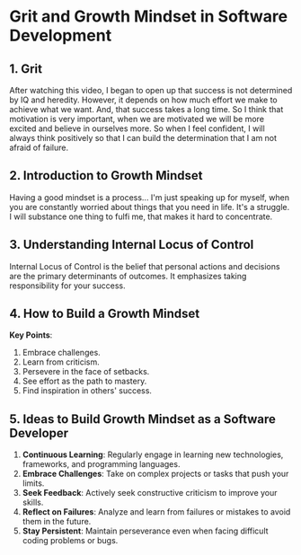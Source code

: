 # Grit and Growth Mindset in Software Development

## 1. Grit
After watching this video, I began to open up that success is not determined by IQ and heredity. However, it depends on how much effort we make to achieve what we want. And, that success takes a long time. So I think that motivation is very important, when we are motivated we will be more excited and believe in ourselves more. So when I feel confident, I will always think positively so that I can build the determination that I am not afraid of failure.

## 2. Introduction to Growth Mindset
Having a good mindset is a process...
 I'm just speaking up for myself, when you are constantly worried about things that you need in life. It's a struggle. I will substance one thing  to fulfi me, that makes it  hard to concentrate.

## 3. Understanding Internal Locus of Control
 Internal Locus of Control is the belief that personal actions and decisions are the primary determinants of outcomes. It emphasizes taking responsibility for your success.

## 4. How to Build a Growth Mindset
**Key Points**:
1. Embrace challenges.
2. Learn from criticism.
3. Persevere in the face of setbacks.
4. See effort as the path to mastery.
5. Find inspiration in others' success.

## 5. Ideas to Build Growth Mindset as a Software Developer
1. **Continuous Learning**: Regularly engage in learning new technologies, frameworks, and programming languages.
2. **Embrace Challenges**: Take on complex projects or tasks that push your limits.
3. **Seek Feedback**: Actively seek constructive criticism to improve your skills.
4. **Reflect on Failures**: Analyze and learn from failures or mistakes to avoid them in the future.
5. **Stay Persistent**: Maintain perseverance even when facing difficult coding problems or bugs.
